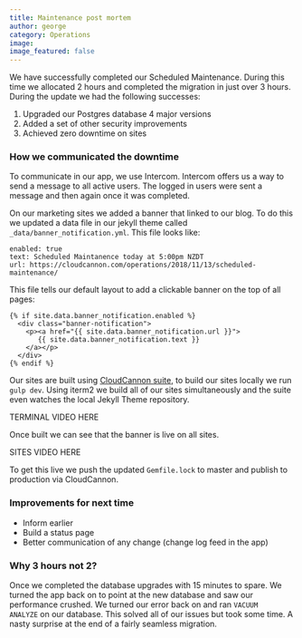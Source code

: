 ```yaml
---
title: Maintenance post mortem
author: george
category: Operations
image:
image_featured: false
---
```


We have successfully completed our Scheduled Maintenance. During this time we allocated 2 hours and completed the migration in just over 3 hours. During the update we had the following successes:

1. Upgraded our Postgres database 4 major versions
2. Added a set of other security improvements
3. Achieved zero downtime on sites

### How we communicated the downtime

To communicate in our app, we use Intercom. Intercom offers us a way to send a message to all active users. The logged in users were sent a message and then again once it was completed.

On our marketing sites we added a banner that linked to our blog. To do this we updated a data file in our jekyll theme called `_data/banner_notification.yml`. This file looks like:

```
enabled: true
text: Scheduled Maintanence today at 5:00pm NZDT
url: https://cloudcannon.com/operations/2018/11/13/scheduled-maintenance/
```

This file tells our default layout to add a clickable banner on the top of all pages:

```
{% if site.data.banner_notification.enabled %}
  <div class="banner-notification">
    <p><a href="{{ site.data.banner_notification.url }}">
       {{ site.data.banner_notification.text }}
    </a></p>
  </div>
{% endif %}
```

Our sites are built using [CloudCannon suite](https://suite.cloudcannon.com), to build our sites locally we run `gulp dev`. Using iterm2 we build all of our sites simultaneously and the suite even watches the local Jekyll Theme repository.

TERMINAL VIDEO HERE

Once built we can see that the banner is live on all sites.

SITES VIDEO HERE

To get this live we push the updated `Gemfile.lock` to master and publish to production via CloudCannon.

### Improvements for next time

* Inform earlier
* Build a status page
* Better communication of any change (change log feed in the app)

### Why 3 hours not 2?

Once we completed the database upgrades with 15 minutes to spare. We turned the app back on to point at the new database and saw our performance crushed. We turned our error back on and ran `VACUUM ANALYZE`&nbsp;on our database. This solved all of our issues but took some time. A nasty surprise at the end of a fairly seamless migration.

&nbsp;

&nbsp;